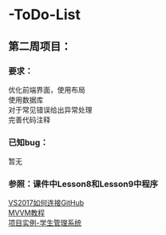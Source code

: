 # -ToDo-List

## 第二周项目：
### 要求：
   优化前端界面，使用布局<br>
   使用数据库<br>
   对于常见错误给出异常处理<br>
   完善代码注释
### 已知bug：
   暂无
### 参照：课件中Lesson8和Lesson9中程序
[VS2017如何连接GitHub](https://blog.csdn.net/cc93691810/article/details/85252523)<br>
[MVVM教程](https://www.bilibili.com/video/av29782724?t=6414)<br>
[项目实例-学生管理系统](https://www.bilibili.com/video/av31560751?t=1316)<br>
